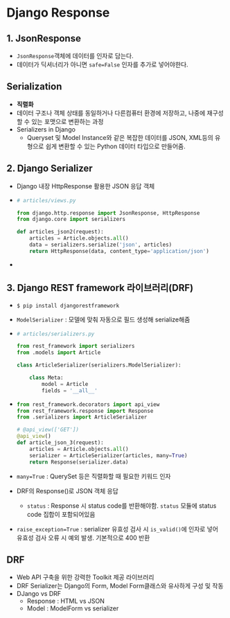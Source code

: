 # Django Response

## 1. JsonResponse

- `JsonResponse`객체에 데이터를 인자로 담는다.
- 데이터가 딕셔너리가 아니면 `safe=False` 인자를 추가로 넣어야한다.

## Serialization

- **직렬화**
- 데이터 구조나 객체 상태를 동일하거나 다른컴퓨터 환경에 저장하고, 나중에 재구성할 수 있는 포맷으로 변환하는 과정
- Serializers in Django
  - Queryset 및 Model Instance와 같은 복잡한 데이터를 JSON, XML등의 유형으로 쉽게 변환할 수 있는 Python 데이터 타입으로 만들어줌.

## 2. Django Serializer

- Django 내장 HttpResponse 활용한 JSON 응답 객체

- ```python
  # articles/views.py
  
  from django.http.response import JsonResponse, HttpResponse
  from django.core import serializers
  
  def articles_json2(request):
      articles = Article.objects.all()
      data = serializers.serialize('json', articles)
      return HttpResponse(data, content_type='application/json')
  ```

- 



## 3. Django REST framework 라이브러리(DRF)

- `$ pip install djangorestframework`

- `ModelSerializer` : 모델에 맞춰 자동으로 필드 생성해 serialize해줌

- ```python
  # articles/serializers.py
  
  from rest_framework import serializers
  from .models import Article
  
  class ArticleSerializer(serializers.ModelSerializer):
  
      class Meta:
          model = Article
          fields = '__all__'
  
  ```
  
- ```python
  from rest_framework.decorators import api_view
  from rest_framework.response import Response
  from .serializers import ArticleSerializer 
  
  # @api_view(['GET'])
  @api_view()
  def article_json_3(request):
      articles = Article.objects.all()
      serializer = ArticleSerializer(articles, many=True)
      return Response(serializer.data)
  ```

- `many=True` : QuerySet 등은 직렬화할 때 필요한 키워드 인자

- DRF의 Response()로 JSON 객체 응답

  - `status` : Response 시 status code를 반환해야함. `status` 모듈에 status code 집합이 포함되어있음

- `raise_exception=True` : serializer 유효성 검사 시 `is_valid()`에 인자로 넣어 유효성 검사 오류 시 예외 발생. 기본적으로 400 반환

## DRF

- Web API 구축을 위한 강력한 Toolkit 제공 라이브러리
- DRF Serializer는 Django의 Form, Model Form클래스와 유사하게 구성 및 작동
- DJango vs DRF
  - Response : HTML vs JSON
  - Model : ModelForm vs serializer

